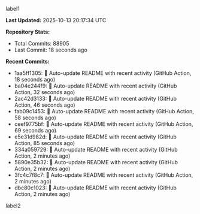 
label1 
<!-- ACTIVITY_START -->
**Last Updated:** 2025-10-13 20:17:34 UTC

**Repository Stats:**
- Total Commits: 88905
- Last Commit: 18 seconds ago

**Recent Commits:**
- 1aa5ff1305: 🤖 Auto-update README with recent activity (GitHub Action, 18 seconds ago)
- ba04e244f9: 🤖 Auto-update README with recent activity (GitHub Action, 32 seconds ago)
- 2ac42d3133: 🤖 Auto-update README with recent activity (GitHub Action, 46 seconds ago)
- fab09c1453: 🤖 Auto-update README with recent activity (GitHub Action, 58 seconds ago)
- ceef9775bf: 🤖 Auto-update README with recent activity (GitHub Action, 69 seconds ago)
- e5e31d982d: 🤖 Auto-update README with recent activity (GitHub Action, 85 seconds ago)
- 334a059729: 🤖 Auto-update README with recent activity (GitHub Action, 2 minutes ago)
- 5890e35b32: 🤖 Auto-update README with recent activity (GitHub Action, 2 minutes ago)
- 3fc4c7f8c7: 🤖 Auto-update README with recent activity (GitHub Action, 2 minutes ago)
- dbc80c1023: 🤖 Auto-update README with recent activity (GitHub Action, 2 minutes ago)
<!-- ACTIVITY_END -->

label2
